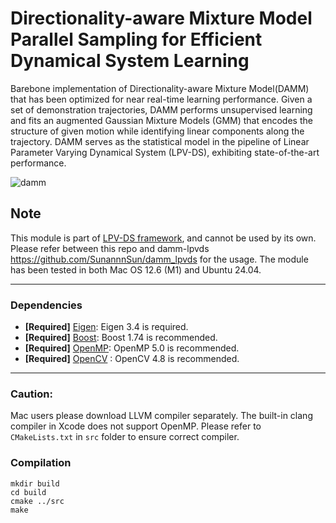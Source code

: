 # Directionality-aware Mixture Model Parallel Sampling for Efficient Dynamical System Learning

Barebone implementation of Directionality-aware Mixture Model(DAMM) that has been optimized for near real-time learning performance. Given a set of demonstration trajectories, DAMM performs unsupervised learning and fits an augmented Gaussian Mixture Models (GMM) that encodes the structure of given motion while identifying linear components along the trajectory. DAMM serves as the statistical model in the pipeline of Linear Parameter Varying Dynamical System (LPV-DS), exhibiting state-of-the-art performance.

![damm](https://github.com/SunannnSun/damm/assets/97807687/c14b3afe-a50d-43bc-b437-2dfbe864bbf0)



## Note
This module is part of [LPV-DS framework](https://github.com/SunannnSun/damm_lpvds), and cannot be used by its own. Please refer between this repo and damm-lpvds https://github.com/SunannnSun/damm_lpvds for the usage. The module has been tested in both Mac OS 12.6 (M1) and Ubuntu 24.04.

--- 

### Dependencies
- **[Required]** [Eigen](https://eigen.tuxfamily.org/index.php?title=Main_Page): Eigen 3.4 is required.
- **[Required]** [Boost](https://www.boost.org/): Boost 1.74 is recommended.
- **[Required]** [OpenMP](https://www.openmp.org/): OpenMP 5.0 is recommended.
- **[Required]** [OpenCV](https://opencv.org/) : OpenCV 4.8 is recommended.

---




### Caution:

Mac users please download LLVM compiler separately. The built-in clang compiler in Xcode does not support OpenMP. Please refer to ``CMakeLists.txt`` in ``src`` folder to ensure correct compiler.

### Compilation

```
mkdir build
cd build
cmake ../src
make
```